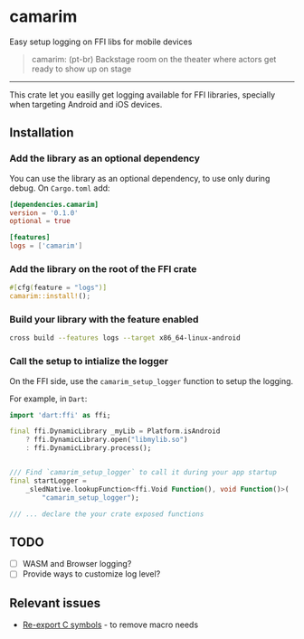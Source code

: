 # camarim

Easy setup logging on FFI libs for mobile devices

> camarim: (pt-br) Backstage room on the theater where actors get ready to show up on stage

---

This crate let you easilly get logging available for FFI libraries, specially when targeting Android and iOS devices.

## Installation

### Add the library as an optional dependency

You can use the library as an optional dependency, to use only during debug.
On `Cargo.toml` add:

```toml
[dependencies.camarim]
version = '0.1.0'
optional = true

[features]
logs = ['camarim']
```

### Add the library on the root of the FFI crate

```rust
#[cfg(feature = "logs")]
camarim::install!();
```

### Build your library with the feature enabled

```sh
cross build --features logs --target x86_64-linux-android
```

### Call the setup to intialize the logger

On the FFI side, use the `camarim_setup_logger` function to setup the logging.

For example, in `Dart`:

```dart
import 'dart:ffi' as ffi;

final ffi.DynamicLibrary _myLib = Platform.isAndroid
    ? ffi.DynamicLibrary.open("libmylib.so")
    : ffi.DynamicLibrary.process();


/// Find `camarim_setup_logger` to call it during your app startup
final startLogger =
    _sledNative.lookupFunction<ffi.Void Function(), void Function()>(
        "camarim_setup_logger");

/// ... declare the your crate exposed functions
```

## TODO

- [ ] WASM and Browser logging?
- [ ] Provide ways to customize log level?

## Relevant issues

- [Re-export C symbols](https://github.com/rust-lang/rfcs/issues/2771) - to remove macro needs
